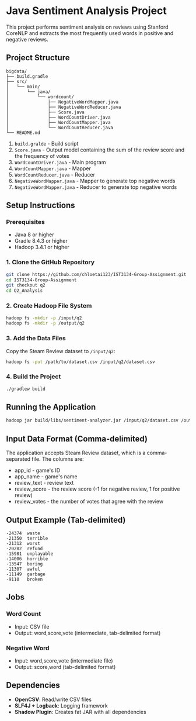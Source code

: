 # Java Sentiment Analysis Project

This project performs sentiment analysis on reviews using Stanford CoreNLP and extracts the most frequently used words in positive and negative reviews.

## Project Structure

```
bigdata/
├── build.gradle
├── src/
│   └── main/
│       └── java/
│           └── wordcount/
│               ├── NegativeWordMapper.java
│               ├── NegativeWordReducer.java
│               ├── Score.java
│               ├── WordCountDriver.java
│               ├── WordCountMapper.java
│               └── WordCountReducer.java
└── README.md
```

1. `build.gralde` - Build script
2. `Score.java` - Output model containing the sum of the review score and the frequency of votes
3. `WordCountDriver.java` - Main program
4. `WordCountMapper.java` - Mapper
5. `WordCountReducer.java` - Reducer
6. `NegativeWordMapper.java` - Mapper to generate top negative words
7. `NegativeWordMapper.java` - Reducer to generate top negative words

## Setup Instructions

### Prerequisites
- Java 8 or higher
- Gradle 8.4.3 or higher
- Hadoop 3.4.1 or higher

### 1. Clone the GitHub Repository
```bash
git clone https://github.com/chloetai123/IST3134-Group-Assignment.git
cd IST3134-Group-Assignment
git checkout q2
cd Q2_Analysis
```

### 2. Create Hadoop File System
```bash
hadoop fs -mkdir -p /input/q2
hadoop fs -mkdir -p /output/q2
```

### 3. Add the Data Files

Copy the Steam Review dataset to `/input/q2`:
```bash
hadoop fs -put /path/to/dataset.csv /input/q2/dataset.csv
```

### 4. Build the Project
```bash
./gradlew build
```

## Running the Application

```bash
hadoop jar build/libs/sentiment-analyzer.jar /input/q2/dataset.csv /output/q2 10
```

## Input Data Format (Comma-delimited)

The application accepts Steam Review dataset, which is a comma-separated file.
The columns are:

* app_id - game's ID
* app_name - game's name
* review_text - review text
* review_score - the review score (-1 for negative review, 1 for positive review)
* review_votes - the number of votes that agree with the review


## Output Example (Tab-delimited)

```
-24374	waste
-21350	terrible
-21312	worst
-20282	refund
-15981	unplayable
-14006	horrible
-13547	boring
-11307	awful
-11149	garbage
-9110	broken
```

## Jobs

### Word Count

* Input: CSV file
* Output: word,score,vote (intermediate, tab-delimited format)

### Negative Word

* Input: word,score,vote (intermediate file)
* Output: score,word (tab-delimited format)


## Dependencies

- **OpenCSV**: Read/write CSV files
- **SLF4J + Logback**: Logging framework
- **Shadow Plugin**: Creates fat JAR with all dependencies
